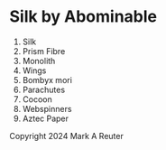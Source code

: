 # Silk by Abominable
1. Silk
2. Prism Fibre
3. Monolith
4. Wings
5. Bombyx mori
6. Parachutes
7. Cocoon
8. Webspinners
9. Aztec Paper

Copyright 2024 Mark A Reuter
